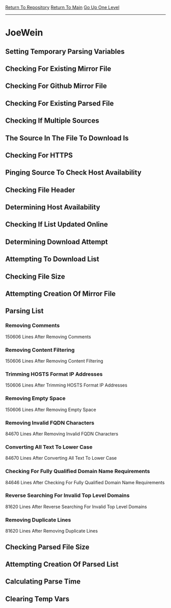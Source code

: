 [Return To Repository](https://github.com/deathbybandaid/piholeparser/)
[Return To Main](https://github.com/deathbybandaid/piholeparser/blob/master/RecentRunLogs/Mainlog.md)
[Go Up One Level](https://github.com/deathbybandaid/piholeparser/blob/master/RecentRunLogs/TopLevelScripts/30-Processing-External-Blacklists.md)
____________________________________
# JoeWein
## Setting Temporary Parsing Variables
## Checking For Existing Mirror File
## Checking For Github Mirror File
## Checking For Existing Parsed File
## Checking If Multiple Sources
## The Source In The File To Download Is
## Checking For HTTPS
## Pinging Source To Check Host Availability
## Checking File Header
## Determining Host Availability
## Checking If List Updated Online
## Determining Download Attempt
## Attempting To Download List
## Checking File Size
## Attempting Creation Of Mirror File
## Parsing List
### Removing Comments
150606 Lines After Removing Comments
### Removing Content Filtering
150606 Lines After Removing Content Filtering
### Trimming HOSTS Format IP Addresses
150606 Lines After Trimming HOSTS Format IP Addresses
### Removing Empty Space
150606 Lines After Removing Empty Space
### Removing Invalid FQDN Characters
84670 Lines After Removing Invalid FQDN Characters
### Converting All Text To Lower Case
84670 Lines After Converting All Text To Lower Case
### Checking For Fully Qualified Domain Name Requirements
84646 Lines After Checking For Fully Qualified Domain Name Requirements
### Reverse Searching For Invalid Top Level Domains
81620 Lines After Reverse Searching For Invalid Top Level Domains
### Removing Duplicate Lines
81620 Lines After Removing Duplicate Lines
## Checking Parsed File Size
## Attempting Creation Of Parsed List
## Calculating Parse Time
## Clearing Temp Vars
